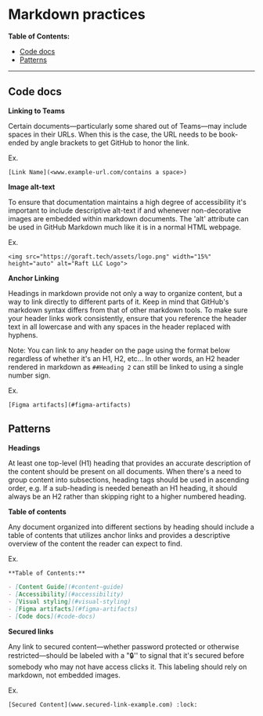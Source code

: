 # Markdown practices

**Table of Contents:**
- [Code docs](#Code-docs)
- [Patterns](#Patterns)

---

## Code docs

**Linking to Teams**

Certain documents—particularly some shared out of Teams—may include spaces in their URLs. When this is the case, the URL needs to be book-ended by angle brackets to get GitHub to honor the link. 

Ex.

`[Link Name](<www.example-url.com/contains a space>)`

**Image alt-text**

To ensure that documentation maintains a high degree of accessibility it's important to include descriptive alt-text if and whenever non-decorative images are embedded within markdown documents. The 'alt' attribute can be used in GitHub Markdown much like it is in a normal HTML webpage. 

Ex. 

`<img src="https://goraft.tech/assets/logo.png" width="15%" height="auto" alt="Raft LLC Logo">`


**Anchor Linking**

Headings in markdown provide not only a way to organize content, but a way to link directly to different parts of it. Keep in mind that GitHub's markdown syntax differs from that of other markdown tools. To make sure your header links work consistently, ensure that you reference the header text in all lowercase and with any spaces in the header replaced with hyphens. 

Note: You can link to any header on the page using the format below regardless of whether it's an H1, H2, etc... In other words, an H2 header rendered in markdown as `##Heading 2` can still be linked to using a single number sign.

Ex. 

`[Figma artifacts](#figma-artifacts)`



## Patterns

**Headings**

At least one top-level (H1) heading that provides an accurate description of the content should be present on all documents. When there's a need to group content into subsections, heading tags should be used in ascending order, e.g. If a sub-heading is needed beneath an H1 heading, it should always be an H2 rather than skipping right to a higher numbered heading. 



**Table of contents**

Any document organized into different sections by heading should include a table of contents that utilizes anchor links and provides a descriptive overview of the content the reader can expect to find. 

Ex. 

```markdown
**Table of Contents:**

- [Content Guide](#content-guide)
- [Accessibility](#accessibility)
- [Visual styling](#visual-styling)
- [Figma artifacts](#figma-artifacts)
- [Code docs](#code-docs)
```



**Secured links**

Any link to secured content—whether password protected or otherwise restricted—should be labeled with a ​":lock:'' to signal that it's secured before somebody who may not have access clicks it. This labeling should rely on markdown, not embedded images. 

Ex. 

`[Secured Content](www.secured-link-example.com) :lock:`